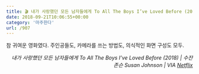 ```yaml
---
title: 🎬 내가 사랑했던 모든 남자들에게 To All The Boys I’ve Loved Before (2018)
date: 2018-09-21T10:06:55+00:00
category: '마주한다'
url: /907
---
```


참 귀여운 영화였다. 주인공들도, 카메라를 쓰는 방법도, 의식적인 화면 구성도 모두.

<p style="text-align:right">
  <em><em>내가 사랑했던 모든 남자들에게 To All The Boys I&#8217;ve Loved Before (2018) | 수잔 존슨 Susan Johnson</em><em>&nbsp;|&nbsp;</em>VIA <a href="http://netflix.com" target="_blank" rel="noreferrer noopener">Netflix</a></em>
</p>